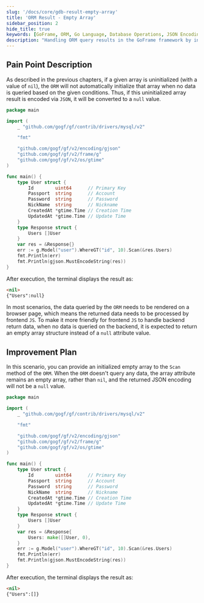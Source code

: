 ```yaml
---
slug: '/docs/core/gdb-result-empty-array'
title: 'ORM Result - Empty Array'
sidebar_position: 2
hide_title: true
keywords: [GoFrame, ORM, Go Language, Database Operations, JSON Encoding, Frontend Development, Data Processing, Backend Development, Empty Array, GoFrame Framework]
description: "Handling ORM query results in the GoFrame framework by initializing an empty array to avoid returning a null value when no data is queried, thereby enhancing user-friendly interaction with the frontend. This improvement ensures the predictability and stability of return formats when data needs to be displayed on web pages."
---
```


## Pain Point Description

As described in the previous chapters, if a given array is uninitialized (with a value of `nil`), the `ORM` will not automatically initialize that array when no data is queried based on the given conditions. Thus, if this uninitialized array result is encoded via `JSON`, it will be converted to a `null` value.

```go
package main

import (
    _ "github.com/gogf/gf/contrib/drivers/mysql/v2"

    "fmt"

    "github.com/gogf/gf/v2/encoding/gjson"
    "github.com/gogf/gf/v2/frame/g"
    "github.com/gogf/gf/v2/os/gtime"
)

func main() {
    type User struct {
        Id        uint64      // Primary Key
        Passport  string      // Account
        Password  string      // Password
        NickName  string      // Nickname
        CreatedAt *gtime.Time // Creation Time
        UpdatedAt *gtime.Time // Update Time
    }
    type Response struct {
        Users []User
    }
    var res = &Response{}
    err := g.Model("user").WhereGT("id", 10).Scan(&res.Users)
    fmt.Println(err)
    fmt.Println(gjson.MustEncodeString(res))
}
```

After execution, the terminal displays the result as:

```html
<nil>
{"Users":null}
```

In most scenarios, the data queried by the `ORM` needs to be rendered on a browser page, which means the returned data needs to be processed by frontend `JS`. To make it more friendly for frontend `JS` to handle backend return data, when no data is queried on the backend, it is expected to return an empty array structure instead of a `null` attribute value.

## Improvement Plan

In this scenario, you can provide an initialized empty array to the `Scan` method of the `ORM`. When the `ORM` doesn't query any data, the array attribute remains an empty array, rather than `nil`, and the returned JSON encoding will not be a `null` value.

```go
package main

import (
    _ "github.com/gogf/gf/contrib/drivers/mysql/v2"

    "fmt"

    "github.com/gogf/gf/v2/encoding/gjson"
    "github.com/gogf/gf/v2/frame/g"
    "github.com/gogf/gf/v2/os/gtime"
)

func main() {
    type User struct {
        Id        uint64      // Primary Key
        Passport  string      // Account
        Password  string      // Password
        NickName  string      // Nickname
        CreatedAt *gtime.Time // Creation Time
        UpdatedAt *gtime.Time // Update Time
    }
    type Response struct {
        Users []User
    }
    var res = &Response{
        Users: make([]User, 0),
    }
    err := g.Model("user").WhereGT("id", 10).Scan(&res.Users)
    fmt.Println(err)
    fmt.Println(gjson.MustEncodeString(res))
}
```

After execution, the terminal displays the result as:

```html
<nil>
{"Users":[]}
```


